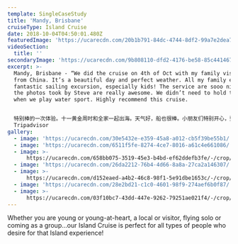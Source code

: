 ```yaml
---
template: SingleCaseStudy
title: 'Mandy, Brisbane'
cruiseType: Island Cruise
date: 2018-10-04T04:50:01.480Z
featuredImage: 'https://ucarecdn.com/20b1b791-84dc-4744-8df2-99a7e2dea762/'
videoSection:
  title: ''
secondaryImage: 'https://ucarecdn.com/9b808110-dfd2-4176-be58-85c441467bc4/'
excerpt: >-
  Mandy, Brisbane - “We did the cruise on 4th of Oct with my family visiting
  from China. It’s a beautiful day and perfect weather. All my family enjoy the
  fantastic sailing excursion, especially kids! The service are sooo nice!!! And
  the photos took by Steve are really awesome. We didn’t need to hold the phone
  when we play water sport. Highly recommend this cruise.


  特别棒的一次体验。十一黄金周时和全家一起出海。天气好，船也很棒。小朋友们特别开心，整个船上跑来跑去，还体验了扬帆。老板提供的火烈鸟游泳圈特别适合照相，还有paddle很有挑战性。服务贴心，人超级好。特别还提供免费的照相服务，随时抓拍，不怕没有好照片。强烈推荐！”
  Tripadvisor
gallery:
  - image: 'https://ucarecdn.com/30e5432e-e359-45a8-a012-cb5f39be55b1/'
  - image: 'https://ucarecdn.com/6511f5fe-8274-4ce7-8016-a61c4e661086/'
  - image: >-
      https://ucarecdn.com/658bb075-3519-45e3-b4bd-ef62ddefb3fe/-/crop/1067x1293/0,191/-/preview/
  - image: 'https://ucarecdn.com/26da2212-76b4-4d66-8a8a-27ca2a146307/'
  - image: >-
      https://ucarecdn.com/d152eaed-a4b2-46c8-98f1-5e91dbe1653c/-/crop/1049x1431/0,0/-/preview/
  - image: 'https://ucarecdn.com/28e2bd21-c1c0-4601-98f9-274aef6b0f87/'
  - image: >-
      https://ucarecdn.com/03f10bc7-43dd-447e-9262-79251ae021f4/-/crop/944x1335/0,0/-/preview/
---
```

Whether you are young or young-at-heart, a local or visitor, flying solo or coming as a group…our Island Cruise is perfect for all types of people who desire for that Island experience!
